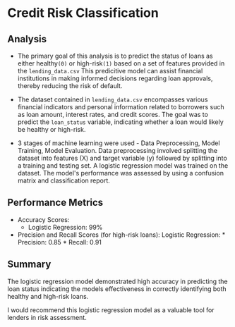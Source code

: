 # Credit Risk Classification

## Analysis

* The primary goal of this analysis is to predict the status of loans as either healthy`(0)` or high-risk`(1)` based on a set of features provided in the `lending_data.csv` This predicitive model can assist financial institutions in making informed decisions regarding loan approvals, thereby reducing the risk of default.

* The dataset contained in `lending_data.csv` encompasses various financial indicators and personal information related to borrowers such as loan amount, interest rates, and credit scores. The goal was to predict the `loan_status` variable, indicating whether a loan would likely be healthy or high-risk.

* 3 stages of machine learning were used - Data Preprocessing, Model Training, Model Evaluation. Data preprocessing involved splitting the dataset into features (X) and target variable (y) followed by splitting into a training and testing set. A logistic regression model was trained on the dataset. The model's performance was assessed by using a confusion matrix and classification report. 

## Performance Metrics
* Accuracy Scores:
    * Logistic Regression: 99%
* Precision and Recall Scores (for high-risk loans):
    Logistic Regression:
        * Precision: 0.85
        * Recall: 0.91

## Summary

The logistic regression model demonstrated high accuracy in predicting the loan status indicating the models effectiveness in correctly identifying both healthy and high-risk loans. 

I would recommend this logistic regression model as a valuable tool for lenders in risk assessment. 
